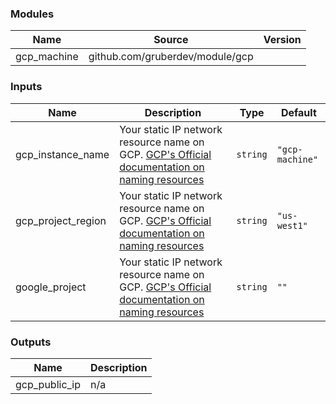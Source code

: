 <!-- BEGIN_TF_DOCS -->
### Modules

| Name | Source | Version |
|------|--------|---------|
| gcp\_machine | github.com/gruberdev/module/gcp |  |

### Inputs

| Name | Description | Type | Default |
|------|-------------|------|---------|
| gcp\_instance\_name | Your static IP network resource name on GCP. [GCP's Official documentation on naming resources](https://cloud.google.com/compute/docs/naming-resources#resource-name-format) | `string` | `"gcp-machine"` |
| gcp\_project\_region | Your static IP network resource name on GCP. [GCP's Official documentation on naming resources](https://cloud.google.com/compute/docs/naming-resources#resource-name-format) | `string` | `"us-west1"` |
| google\_project | Your static IP network resource name on GCP. [GCP's Official documentation on naming resources](https://cloud.google.com/compute/docs/naming-resources#resource-name-format) | `string` | `""` |

### Outputs

| Name | Description |
|------|-------------|
| gcp\_public\_ip | n/a |
<!-- END_TF_DOCS -->
